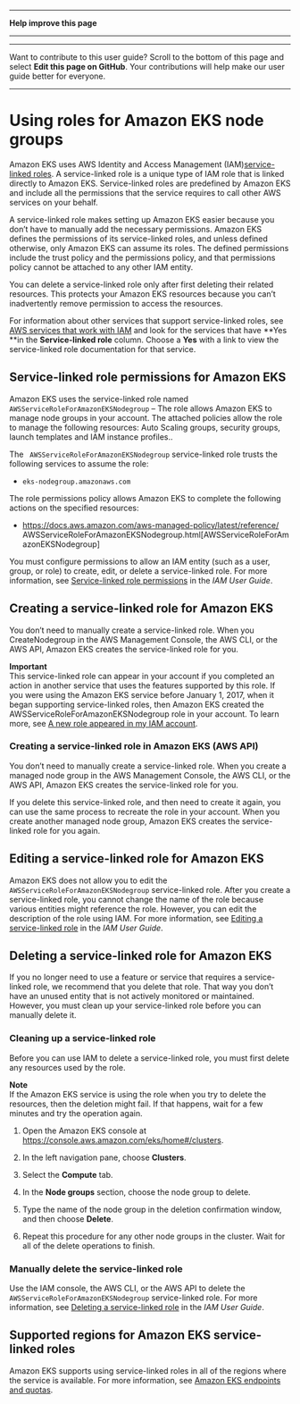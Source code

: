 --------

 **Help improve this page** 

--------

--------

Want to contribute to this user guide? Scroll to the bottom of this page and select **Edit this page on GitHub**\. Your contributions will help make our user guide better for everyone\.

--------

# Using roles for Amazon EKS node groups<a name="using-service-linked-roles-eks-nodegroups"></a>

Amazon EKS uses AWS Identity and Access Management \(IAM\)[service\-linked roles](https://docs.aws.amazon.com/IAM/latest/UserGuide/id_roles_terms-and-concepts.html#iam-term-service-linked-role)\. A service\-linked role is a unique type of IAM role that is linked directly to Amazon EKS\. Service\-linked roles are predefined by Amazon EKS and include all the permissions that the service requires to call other AWS services on your behalf\.

A service\-linked role makes setting up Amazon EKS easier because you don’t have to manually add the necessary permissions\. Amazon EKS defines the permissions of its service\-linked roles, and unless defined otherwise, only Amazon EKS can assume its roles\. The defined permissions include the trust policy and the permissions policy, and that permissions policy cannot be attached to any other IAM entity\.

You can delete a service\-linked role only after first deleting their related resources\. This protects your Amazon EKS resources because you can’t inadvertently remove permission to access the resources\.

For information about other services that support service\-linked roles, see [AWS services that work with IAM](https://docs.aws.amazon.com/IAM/latest/UserGuide/reference_aws-services-that-work-with-iam.html) and look for the services that have **Yes **in the **Service\-linked role** column\. Choose a **Yes** with a link to view the service\-linked role documentation for that service\.

## Service\-linked role permissions for Amazon EKS<a name="service-linked-role-permissions-eks-nodegroups"></a>

Amazon EKS uses the service\-linked role named ` AWSServiceRoleForAmazonEKSNodegroup` – The role allows Amazon EKS to manage node groups in your account\. The attached policies allow the role to manage the following resources: Auto Scaling groups, security groups, launch templates and IAM instance profiles\.\.

The ` AWSServiceRoleForAmazonEKSNodegroup` service\-linked role trusts the following services to assume the role:
+  `eks-nodegroup.amazonaws.com` 

The role permissions policy allows Amazon EKS to complete the following actions on the specified resources:
+  [https://docs\.aws\.amazon\.com/aws\-managed\-policy/latest/reference/](https://docs.aws.amazon.com/aws-managed-policy/latest/reference/) AWSServiceRoleForAmazonEKSNodegroup\.html\[AWSServiceRoleForAmazonEKSNodegroup\]

You must configure permissions to allow an IAM entity \(such as a user, group, or role\) to create, edit, or delete a service\-linked role\. For more information, see [Service\-linked role permissions](https://docs.aws.amazon.com/IAM/latest/UserGuide/using-service-linked-roles.html#service-linked-role-permissions) in the *IAM User Guide*\.

## Creating a service\-linked role for Amazon EKS<a name="create-service-linked-role-eks-nodegroups"></a>

You don’t need to manually create a service\-linked role\. When you CreateNodegroup in the AWS Management Console, the AWS CLI, or the AWS API, Amazon EKS creates the service\-linked role for you\.

**Important**  
This service\-linked role can appear in your account if you completed an action in another service that uses the features supported by this role\. If you were using the Amazon EKS service before January 1, 2017, when it began supporting service\-linked roles, then Amazon EKS created the AWSServiceRoleForAmazonEKSNodegroup role in your account\. To learn more, see [A new role appeared in my IAM account](https://docs.aws.amazon.com/IAM/latest/UserGuide/troubleshoot_roles.html#troubleshoot_roles_new-role-appeared)\.

### Creating a service\-linked role in Amazon EKS \(AWS API\)<a name="create-service-linked-role-service-api-eks-nodegroups"></a>

You don’t need to manually create a service\-linked role\. When you create a managed node group in the AWS Management Console, the AWS CLI, or the AWS API, Amazon EKS creates the service\-linked role for you\.

If you delete this service\-linked role, and then need to create it again, you can use the same process to recreate the role in your account\. When you create another managed node group, Amazon EKS creates the service\-linked role for you again\.

## Editing a service\-linked role for Amazon EKS<a name="edit-service-linked-role-eks-nodegroups"></a>

Amazon EKS does not allow you to edit the ` AWSServiceRoleForAmazonEKSNodegroup` service\-linked role\. After you create a service\-linked role, you cannot change the name of the role because various entities might reference the role\. However, you can edit the description of the role using IAM\. For more information, see [Editing a service\-linked role](https://docs.aws.amazon.com/IAM/latest/UserGuide/using-service-linked-roles.html#edit-service-linked-role) in the *IAM User Guide*\.

## Deleting a service\-linked role for Amazon EKS<a name="delete-service-linked-role-eks-nodegroups"></a>

If you no longer need to use a feature or service that requires a service\-linked role, we recommend that you delete that role\. That way you don’t have an unused entity that is not actively monitored or maintained\. However, you must clean up your service\-linked role before you can manually delete it\.

### Cleaning up a service\-linked role<a name="service-linked-role-review-before-delete-eks-nodegroups"></a>

Before you can use IAM to delete a service\-linked role, you must first delete any resources used by the role\.

**Note**  
If the Amazon EKS service is using the role when you try to delete the resources, then the deletion might fail\. If that happens, wait for a few minutes and try the operation again\.

1. Open the Amazon EKS console at [https://console\.aws\.amazon\.com/eks/home\#/clusters](https://console.aws.amazon.com/eks/home#/clusters)\.

1. In the left navigation pane, choose **Clusters**\.

1. Select the **Compute** tab\.

1. In the **Node groups** section, choose the node group to delete\.

1. Type the name of the node group in the deletion confirmation window, and then choose **Delete**\.

1. Repeat this procedure for any other node groups in the cluster\. Wait for all of the delete operations to finish\.

### Manually delete the service\-linked role<a name="slr-manual-delete-eks-nodegroups"></a>

Use the IAM console, the AWS CLI, or the AWS API to delete the ` AWSServiceRoleForAmazonEKSNodegroup` service\-linked role\. For more information, see [Deleting a service\-linked role](https://docs.aws.amazon.com/IAM/latest/UserGuide/using-service-linked-roles.html#delete-service-linked-role) in the *IAM User Guide*\.

## Supported regions for Amazon EKS service\-linked roles<a name="slr-regions-eks-nodegroups"></a>

Amazon EKS supports using service\-linked roles in all of the regions where the service is available\. For more information, see [Amazon EKS endpoints and quotas](https://docs.aws.amazon.com/general/latest/gr/eks.html)\.